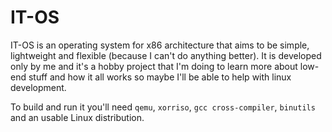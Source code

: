 # IT-OS
IT-OS is an operating system for x86 architecture that aims to be simple, lightweight and flexible (because I can't do anything better). It is developed only by me and it's a hobby project that I'm doing to learn more about low-end stuff and how it all works so maybe I'll be able to help with linux development.

To build and run it you'll need `qemu`, `xorriso`, `gcc cross-compiler`, `binutils` and an usable Linux distribution.
